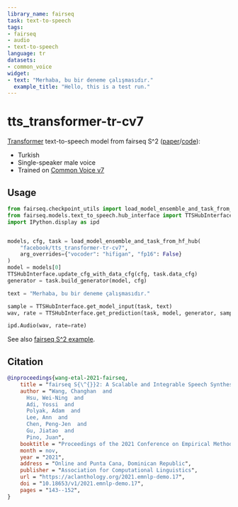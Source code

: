 ```yaml
---
library_name: fairseq
task: text-to-speech
tags:
- fairseq
- audio
- text-to-speech
language: tr
datasets:
- common_voice
widget:
- text: "Merhaba, bu bir deneme çalışmasıdır."
  example_title: "Hello, this is a test run."
---
```

# tts_transformer-tr-cv7

[Transformer](https://arxiv.org/abs/1809.08895) text-to-speech model from fairseq S^2 ([paper](https://arxiv.org/abs/2109.06912)/[code](https://github.com/pytorch/fairseq/tree/main/examples/speech_synthesis)):
- Turkish
- Single-speaker male voice
- Trained on [Common Voice v7](https://commonvoice.mozilla.org/en/datasets)

## Usage

```python
from fairseq.checkpoint_utils import load_model_ensemble_and_task_from_hf_hub
from fairseq.models.text_to_speech.hub_interface import TTSHubInterface
import IPython.display as ipd


models, cfg, task = load_model_ensemble_and_task_from_hf_hub(
    "facebook/tts_transformer-tr-cv7",
    arg_overrides={"vocoder": "hifigan", "fp16": False}
)
model = models[0]
TTSHubInterface.update_cfg_with_data_cfg(cfg, task.data_cfg)
generator = task.build_generator(model, cfg)

text = "Merhaba, bu bir deneme çalışmasıdır."

sample = TTSHubInterface.get_model_input(task, text)
wav, rate = TTSHubInterface.get_prediction(task, model, generator, sample)

ipd.Audio(wav, rate=rate)
```

See also [fairseq S^2 example](https://github.com/pytorch/fairseq/blob/main/examples/speech_synthesis/docs/common_voice_example.md).

## Citation

```bibtex
@inproceedings{wang-etal-2021-fairseq,
    title = "fairseq S{\^{}}2: A Scalable and Integrable Speech Synthesis Toolkit",
    author = "Wang, Changhan  and
      Hsu, Wei-Ning  and
      Adi, Yossi  and
      Polyak, Adam  and
      Lee, Ann  and
      Chen, Peng-Jen  and
      Gu, Jiatao  and
      Pino, Juan",
    booktitle = "Proceedings of the 2021 Conference on Empirical Methods in Natural Language Processing: System Demonstrations",
    month = nov,
    year = "2021",
    address = "Online and Punta Cana, Dominican Republic",
    publisher = "Association for Computational Linguistics",
    url = "https://aclanthology.org/2021.emnlp-demo.17",
    doi = "10.18653/v1/2021.emnlp-demo.17",
    pages = "143--152",
}
```
